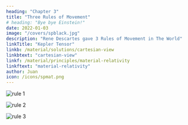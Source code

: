 ```yaml
---
heading: "Chapter 3"
title: "Three Rules of Movement"
# heading: "Bye bye Einstein!"
date: 2022-01-03
image: "/covers/spblack.jpg"
description: "Rene Descartes gave 3 Rules of Movement in The World"
linkTitle: "Kepler Tensor"
linkb: /material/solutions/cartesian-view
linkbtext: "cartesian-view"
linkf: /material/principles/material-relativity
linkftext: "material-relativity"
author: Juan
icon: /icons/spmat.png
---
```



![rule 1](/covers/rule1.jpg)

![rule 2](/covers/rule2.jpg)

![rule 3](/covers/rule3.jpg)